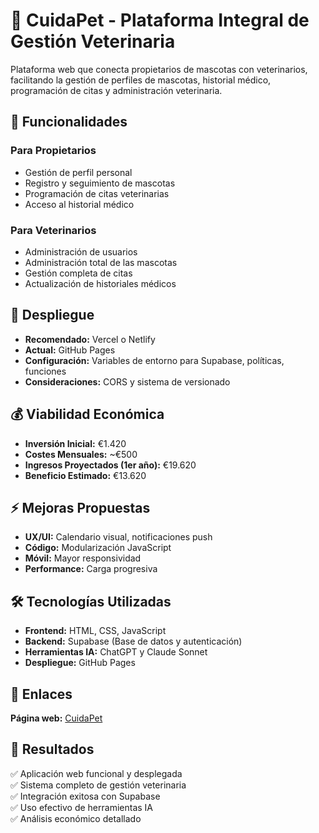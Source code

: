 # 🐾 CuidaPet - Plataforma Integral de Gestión Veterinaria

Plataforma web que conecta propietarios de mascotas con veterinarios, facilitando la gestión de perfiles de mascotas, historial médico, programación de citas y administración veterinaria.

## 👥 Funcionalidades

### Para Propietarios
- Gestión de perfil personal
- Registro y seguimiento de mascotas
- Programación de citas veterinarias
- Acceso al historial médico

### Para Veterinarios
- Administración de usuarios
- Administración total de las mascotas
- Gestión completa de citas
- Actualización de historiales médicos

## 🚀 Despliegue

- **Recomendado:** Vercel o Netlify
- **Actual:** GitHub Pages
- **Configuración:** Variables de entorno para Supabase, políticas, funciones
- **Consideraciones:** CORS y sistema de versionado

## 💰 Viabilidad Económica

- **Inversión Inicial:** €1.420
- **Costes Mensuales:** ~€500
- **Ingresos Proyectados (1er año):** €19.620
- **Beneficio Estimado:** €13.620

## ⚡ Mejoras Propuestas

- **UX/UI:** Calendario visual, notificaciones push
- **Código:** Modularización JavaScript
- **Móvil:** Mayor responsividad
- **Performance:** Carga progresiva

## 🛠️ Tecnologías Utilizadas

- **Frontend:** HTML, CSS, JavaScript
- **Backend:** Supabase (Base de datos y autenticación)
- **Herramientas IA:** ChatGPT y Claude Sonnet
- **Despliegue:** GitHub Pages

## 🔗 Enlaces

**Página web:** [CuidaPet](https://samuelriveira.github.io/proyecto%20veterinaria/index.html)

## 🎯 Resultados

✅ Aplicación web funcional y desplegada  
✅ Sistema completo de gestión veterinaria  
✅ Integración exitosa con Supabase  
✅ Uso efectivo de herramientas IA  
✅ Análisis económico detallado
